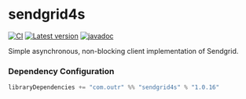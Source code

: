 # sendgrid4s

[![CI](https://github.com/outr/sendgrid4s/actions/workflows/ci.yml/badge.svg?branch=master)](https://github.com/outr/sendgrid4s/actions/workflows/ci.yml)
[![Latest version](https://index.scala-lang.org/outr/sendgrid4s/sendgrid4s/latest.svg)](https://index.scala-lang.org/outr/sendgrid4s)
[![javadoc](https://javadoc.io/badge2/com.outr/sendgrid4s_3/javadoc.svg)](https://javadoc.io/doc/com.outr/sendgrid4s_3)

Simple asynchronous, non-blocking client implementation of Sendgrid.

### Dependency Configuration

```scala
libraryDependencies += "com.outr" %% "sendgrid4s" % "1.0.16"
```